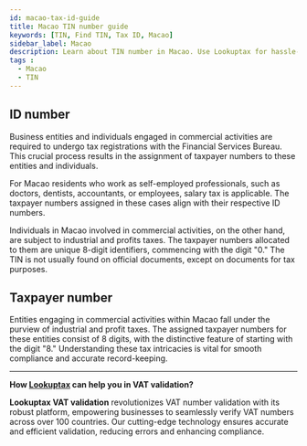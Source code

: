```yaml
---
id: macao-tax-id-guide
title: Macao TIN number guide
keywords: [TIN, Find TIN, Tax ID, Macao]
sidebar_label: Macao
description: Learn about TIN number in Macao. Use Lookuptax for hassle-free tax id validation in Macao and other 100+ countries
tags : 
  - Macao
  - TIN
---
```


## ID number

Business entities and individuals engaged in commercial activities are required to undergo tax registrations with the Financial Services Bureau. This crucial process results in the assignment of taxpayer numbers to these entities and individuals.

For Macao residents who work as self-employed professionals, such as doctors, dentists, accountants, or employees, salary tax is applicable. The taxpayer numbers assigned in these cases align with their respective ID numbers.

Individuals in Macao involved in commercial activities, on the other hand, are subject to industrial and profits taxes. The taxpayer numbers allocated to them are unique 8-digit identifiers, commencing with the digit "0." The TIN is not usually found on official documents, except on documents for tax purposes.


## Taxpayer number

Entities engaging in commercial activities within Macao fall under the purview of industrial and profit taxes. The assigned taxpayer numbers for these entities consist of 8 digits, with the distinctive feature of starting with the digit "8." Understanding these tax intricacies is vital for smooth compliance and accurate record-keeping.

----
**How [Lookuptax](https://lookuptax.com/) can help you in VAT validation?**

**Lookuptax VAT validation** revolutionizes VAT number validation with its robust platform, empowering businesses to seamlessly verify VAT numbers across over 100 countries. Our cutting-edge technology ensures accurate and efficient validation, reducing errors and enhancing compliance.
